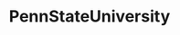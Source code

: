 ---
title: PennStateUniversity
crosslinks:
- place
- cscareerquestions
- Pitt
- CFB
- citizenjournalism
- CHIBears
- IAmA
- UPenn
- IUP
- GaState
- AMAAggregator
- WeArePennState
- changemyview
- xkcd
- cringe
- TheRedPill
---